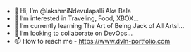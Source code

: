 - 👋 Hi, I’m @lakshmiNdevulapalli Aka Bala
- 👀 I’m interested in Traveling, Food, XBOX...
- 🌱 I’m currently learning The Art of Being Jack of All Arts!...
- 💞️ I’m looking to collaborate on DevOps...
- 📫 How to reach me - https://www.dvln-portfolio.com

<!---
lakshmiNdevulapalli/lakshmiNdevulapalli is a ✨ special ✨ repository because its `README.md` (this file) appears on your GitHub profile.
You can click the Preview link to take a look at your changes.
--->
